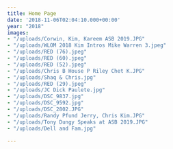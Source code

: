 ```yaml
---
title: Home Page
date: '2018-11-06T02:04:10.000+00:00'
year: "2018"
images:
- "/uploads/Corwin, Kim, Kareem ASB 2019.JPG"
- "/uploads/WLOM 2018 Kim Intros Mike Warren 3.jpeg"
- "/uploads/RED (76).jpeg"
- "/uploads/RED (60).jpeg"
- "/uploads/RED (52).jpeg"
- "/uploads/Chris B House P Riley Chet K.JPG"
- "/uploads/Shaq & Chris.jpg"
- "/uploads/RED (29).jpeg"
- "/uploads/JC Dick Paulete.jpg"
- "/uploads/DSC_9837.jpg"
- "/uploads/DSC_9592.jpg"
- "/uploads/DSC_2802.JPG"
- "/uploads/Randy Pfund Jerry, Chris Kim.JPG"
- "/uploads/Tony Dungy Speaks at ASB 2019.JPG"
- "/uploads/Dell and Fam.jpg"

---
```

